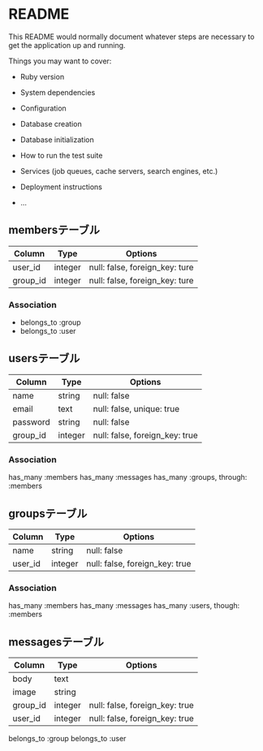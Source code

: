 # README

This README would normally document whatever steps are necessary to get the
application up and running.

Things you may want to cover:

* Ruby version

* System dependencies

* Configuration

* Database creation

* Database initialization

* How to run the test suite

* Services (job queues, cache servers, search engines, etc.)

* Deployment instructions

* ...

## membersテーブル

|Column|Type|Options|
|------|----|-------|
|user_id|integer|null: false, foreign_key: ture|
|group_id|integer|null: false, foreign_key: ture|

### Association

- belongs_to :group
- belongs_to :user


## usersテーブル

|Column|Type|Options|
|------|----|-------|
|name|string|null: false|
|email|text|null: false, unique: true|
|password|string|null: false|
|group_id|integer|null: false, foreign_key: true|

### Association

has_many :members
has_many :messages
has_many :groups, through: :members



## groupsテーブル

|Column|Type|Options|
|------|----|-------|
|name|string|null: false|
|user_id|integer|null: false, foreign_key: true|

### Association

has_many :members
has_many :messages
has_many :users, though: :members


## messagesテーブル

|Column|Type|Options|
|------|----|-------|
|body|text|
|image|string|
|group_id|integer|null: false, foreign_key: true|
|user_id|integer|null: false, foreign_key: true|

belongs_to :group
belongs_to :user
